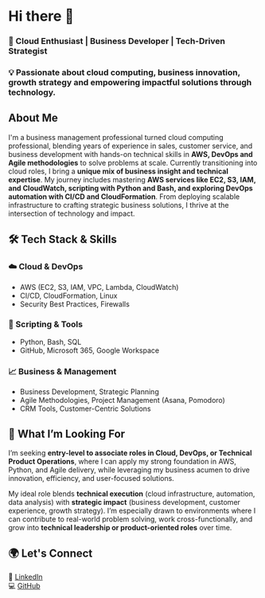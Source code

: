 # Hi there 👋

### 🚀 Cloud Enthusiast | Business Developer | Tech-Driven Strategist
### 💡 Passionate about cloud computing, business innovation, growth strategy and empowering impactful solutions through technology.

## About Me
I'm a business management professional turned cloud computing professional, blending years of experience in sales, customer service, and business development with hands-on technical skills in **AWS, DevOps and Agile methodologies** to solve problems at scale.
Currently transitioning into cloud roles, I bring a **unique mix of business insight and technical expertise**. 
My journey includes mastering **AWS services like EC2, S3, IAM, and CloudWatch, scripting with Python and Bash, and exploring DevOps automation with CI/CD and CloudFormation**.
From deploying scalable infrastructure to crafting strategic business solutions, I thrive at the intersection of technology and impact.

## 🛠️ Tech Stack & Skills

### ☁️ Cloud & DevOps  
- AWS (EC2, S3, IAM, VPC, Lambda, CloudWatch)  
- CI/CD, CloudFormation, Linux  
- Security Best Practices, Firewalls

### 🐍 Scripting & Tools  
- Python, Bash, SQL  
- GitHub, Microsoft 365, Google Workspace  

### 📈 Business & Management  
- Business Development, Strategic Planning  
- Agile Methodologies, Project Management (Asana, Pomodoro)  
- CRM Tools, Customer-Centric Solutions  

## 🎯 What I’m Looking For 
I’m seeking **entry-level to associate roles in Cloud, DevOps, or Technical Product Operations**, where I can apply my strong foundation in AWS, Python, and Agile delivery, 
while leveraging my business acumen to drive innovation, efficiency, and user-focused solutions.

My ideal role blends **technical execution** (cloud infrastructure, automation, data analysis) with **strategic impact** (business development, customer experience, growth strategy). 
I’m especially drawn to environments where I can contribute to real-world problem solving, work cross-functionally, and grow into **technical leadership or product-oriented roles** over time.

## 🌍 Let's Connect  
🔗 [LinkedIn](https://www.linkedin.com/in/ifeoma-osegbo/)  
💻 [GitHub](https://github.com/Ify-O)
